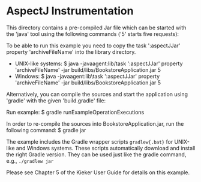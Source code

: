# AspectJ Instrumentation

This directory contains a pre-compiled Jar file which can be started with 
the 'java' tool using the following commands ('5' starts five requests):

To be able to run this example you need to copy the task ':aspectJJar' property 'archiveFileName' into the library directory.

- UNIX-like systems:
 $ java -javaagent:lib/task ':aspectJJar' property 'archiveFileName' -jar build/libs/BookstoreApplication.jar 5
- Windows:
 $ java -javaagent:lib\task ':aspectJJar' property 'archiveFileName' -jar build/libs/BookstoreApplication.jar 5

Alternatively, you can compile the sources and start the application using
'gradle' with the given 'build.gradle' file:

Run example:
 $ gradle runExampleOperationExecutions

In order to re-compile the sources into BookstoreApplication.jar, run the 
following command:
 $ gradle jar

The example includes the Gradle wrapper scripts `gradlew{.bat}` for UNIX-like and
Windows systems. These scripts automatically download and install the right 
Gradle version. They can be used just like the gradle command, e.g., `./gradlew jar`

 
Please see Chapter 5 of the Kieker User Guide for details on this example.
